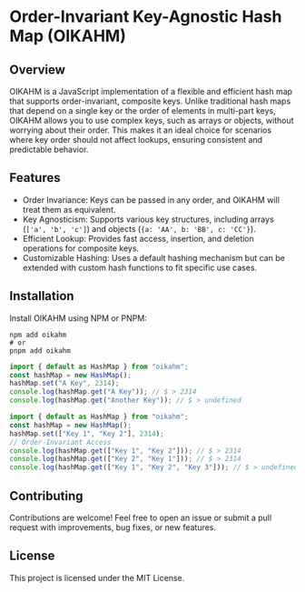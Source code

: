 # Order-Invariant Key-Agnostic Hash Map (OIKAHM)

## Overview

OIKAHM is a JavaScript implementation of a flexible and efficient hash map that supports order-invariant, composite keys. Unlike traditional hash maps that depend on a single key or the order of elements in multi-part keys, OIKAHM allows you to use complex keys, such as arrays or objects, without worrying about their order. This makes it an ideal choice for scenarios where key order should not affect lookups, ensuring consistent and predictable behavior.

## Features

- Order Invariance: Keys can be passed in any order, and OIKAHM will treat them as equivalent.
- Key Agnosticism: Supports various key structures, including arrays (`['a', 'b', 'c']`) and objects (`{a: 'AA', b: 'BB', c: 'CC'}`).
- Efficient Lookup: Provides fast access, insertion, and deletion operations for composite keys.
- Customizable Hashing: Uses a default hashing mechanism but can be extended with custom hash functions to fit specific use cases.

## Installation

Install OIKAHM using NPM or PNPM:

```shell
npm add oikahm
# or
pnpm add oikahm
```

```js
import { default as HashMap } from "oikahm";
const hashMap = new HashMap();
hashMap.set("A Key", 2314);
console.log(hashMap.get("A Key")); // $ > 2314
console.log(hashMap.get("Another Key")); // $ > undefined
```

```js
import { default as HashMap } from "oikahm";
const hashMap = new HashMap();
hashMap.set(["Key 1", "Key 2"], 2314);
// Order-Invariant Access
console.log(hashMap.get(["Key 1", "Key 2"])); // $ > 2314
console.log(hashMap.get(["Key 2", "Key 1"])); // $ > 2314
console.log(hashMap.get(["Key 1", "Key 2", "Key 3"])); // $ > undefined
```

## Contributing

Contributions are welcome! Feel free to open an issue or submit a pull request with improvements, bug fixes, or new features.

## License

This project is licensed under the MIT License.
